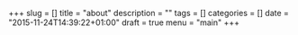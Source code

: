 +++
slug = []
title = "about"
description = ""
tags = []
categories = []
date = "2015-11-24T14:39:22+01:00"
draft = true
menu = "main"
+++

